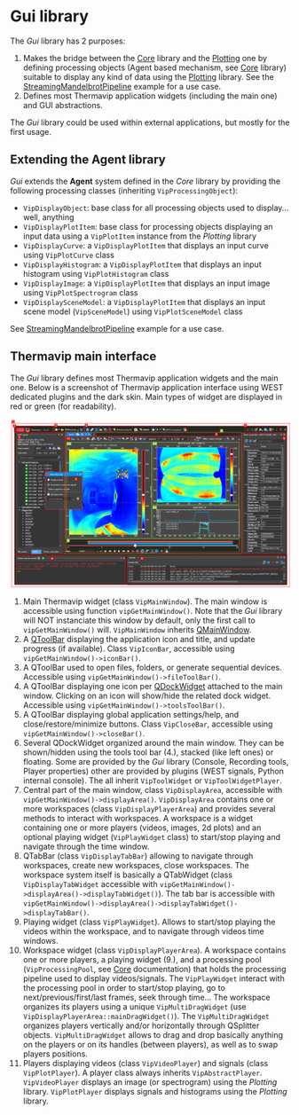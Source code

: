 
# Gui library

The *Gui* library has 2 purposes:

1.	Makes the bridge between the [Core](core.md) library and the [Plotting](plotting.md) one by defining processing objects (Agent based mechanism, see [Core](core.md) library) suitable to display
any kind of data using the [Plotting](plotting.md) library. See the [StreamingMandelbrotPipeline](../src/Tests/Gui/StreamingMandelbrotPipeline/main.cpp) example for a use case.
2.	Defines most Thermavip application widgets (including the main one) and GUI abstractions.

The *Gui* library could be used within external applications, but mostly for the first usage.

## Extending the Agent library

*Gui* extends the **Agent** system defined in the *Core* library by providing the following processing classes (inheriting `VipProcessingObject`):

-	`VipDisplayObject`: base class for all processing objects used to display... well, anything
-	`VipDisplayPlotItem`: base class for processing objects displaying an input data using a `VipPlotItem` instance from the *Plotting* library
-	`VipDisplayCurve`: a `VipDisplayPlotItem` that displays an input curve using `VipPlotCurve` class
-	`VipDisplayHistogram`: a `VipDisplayPlotItem` that displays an input histogram using `VipPlotHistogram` class
-	`VipDisplayImage`: a `VipDisplayPlotItem` that displays an input image using `VipPlotSpectrogram` class
-	`VipDisplaySceneModel`: a `VipDisplayPlotItem` that displays an input scene model (`VipSceneModel`) using `VipPlotSceneModel` class

See [StreamingMandelbrotPipeline](../src/Tests/Gui/StreamingMandelbrotPipeline/main.cpp) example for a use case.


## Thermavip main interface

The *Gui* library defines most Thermavip application widgets and the main one. Below is a screenshot of Thermavip application interface using WEST dedicated plugins and the dark skin.
Main types of widget are displayed in red or green (for readability).

![main_interface_annotated](images/main_interface_annotated.png)


1.	Main Thermavip widget (class `VipMainWindow`). The main window is accessible using function `vipGetMainWindow()`.
	Note that the *Gui* library will NOT instanciate this window by default, only the first call to `vipGetMainWindow()` will.
	`VipMainWindow` inherits [QMainWindow](https://doc.qt.io/qt-6/qmainwindow.html).
2.	A [QToolBar](https://doc.qt.io/qt-6/qtoolbar.html) displaying the application icon and title, and update progress (if available). Class `VipIconBar`, accessible using `vipGetMainWindow()->iconBar()`.
3.	A QToolBar used to open files, folders, or generate sequential devices. Accessible using `vipGetMainWindow()->fileToolBar()`.
4.	A QToolBar displaying one icon per [QDockWidget](https://doc.qt.io/qt-6/qdockwidget.html) attached to the main window.
	Clicking on an icon will show/hide the related dock widget. Accessible using `vipGetMainWindow()->toolsToolBar()`.
5.	A QToolBar displaying global application settings/help, and close/restore/minimize buttons. Class `VipCloseBar`, accessible using `vipGetMainWindow()->closeBar()`.
6.	Several QDockWidget organized around the main window. They can be shown/hidden using the tools tool bar (4.), stacked (like left ones) or floating.
	Some are provided by the *Gui* library (Console, Recording tools, Player properties) other are provided by plugins (WEST signals, Python internal console).
	The all inherit `VipToolWidget` or `VipToolWidgetPlayer`.
7.	Central part of the main window, class `VipDisplayArea`, accessible with `vipGetMainWindow()->displayArea()`.
	`VipDisplayArea` contains one or more workspaces (class `VipDisplayPlayerArea`) and provides several methods to interact with workspaces.
	A workspace is a widget containing one or more players (videos, images, 2d plots) and an optional playing widget (`VipPlayWidget` class) to start/stop playing and navigate through the time window.
8.	QTabBar (class `VipDisplayTabBar`) allowing to navigate through workspaces, create new workspaces, close workspaces.
	The workspace system itself is basically a QTabWidget (class `VipDisplayTabWidget` accessible with `vipGetMainWindow()->displayArea()->displayTabWidget()`).
	The tab bar is accessible with `vipGetMainWindow()->displayArea()->displayTabWidget()->displayTabBar()`.
9.	Playing widget (class `VipPlayWidget`). Allows to start/stop playing the videos within the workspace, and to navigate through videos time windows.
10.	Workspace widget (class `VipDisplayPlayerArea`). A workspace contains one or more players, a playing widget (9.), and a processing pool (`VipProcessingPool`, see [Core](core.md) documentation) that holds the processing pipeline used to display videos/signals.
	The `VipPlayWidget` interact with the processing pool in order to start/stop playing, go to next/previous/first/last frames, seek through time...
	The workspace organizes its players using a unique `VipMultiDragWidget` (use `VipDisplayPlayerArea::mainDragWidget()`). The `VipMultiDragWidget` organizes players vertically and/or horizontally through QSplitter objects.
	`VipMultiDragWidget` allows to drag and drop basically anything on the players or on its handles (between players), as well as to swap players positions.
11.	Players displaying videos (class `VipVideoPlayer`) and signals (class `VipPlotPlayer`). 
	A player class always inherits `VipAbstractPlayer`. `VipVideoPlayer` displays an image (or spectrogram) using the *Plotting* library. `VipPlotPlayer` displays signals and histograms using the *Plotting* library.

